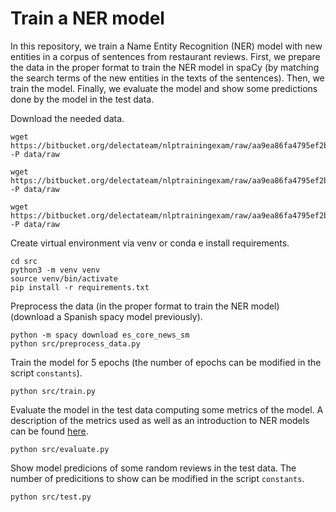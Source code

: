 # Train a NER model

In this repository, we train a Name Entity Recognition (NER) model with new entities in a corpus of sentences from restaurant reviews. First, we prepare the data in the proper format to train the NER model in spaCy (by matching the search terms of the new entities in the texts of the sentences). Then, we train the model. Finally, we evaluate the model and show some predictions done by the model in the test data.


Download the needed data.
```
wget https://bitbucket.org/delectateam/nlptrainingexam/raw/aa9ea86fa4795ef2bcba2af622add9a8e69c6621/resources/ner/KnowledgeBase_subset.xlsx -P data/raw

wget https://bitbucket.org/delectateam/nlptrainingexam/raw/aa9ea86fa4795ef2bcba2af622add9a8e69c6621/resources/ner/mods%20%2Badvs.xlsx -P data/raw

wget https://bitbucket.org/delectateam/nlptrainingexam/raw/aa9ea86fa4795ef2bcba2af622add9a8e69c6621/resources/ner/ner_corpus.json -P data/raw
```

Create virtual environment via venv or conda e install requirements.
```
cd src
python3 -m venv venv
source venv/bin/activate
pip install -r requirements.txt
```


Preprocess the data (in the proper format to train the NER model) (download a Spanish spacy model previously).
```
python -m spacy download es_core_news_sm
python src/preprocess_data.py
```

Train the model for 5 epochs (the number of epochs can be modified in the script `constants`).
```
python src/train.py
```

Evaluate the model in the test data computing some metrics of the model. A description of the metrics used as well as an introduction to NER models can be found [here](https://gist.github.com/victorviro/7109f5f0f00d3184a2fdaa2a956c7932).
```
python src/evaluate.py
```

Show model predicions of some random reviews in the test data. The number of predicitions to show can be modified in the script `constants`.

```
python src/test.py
```
